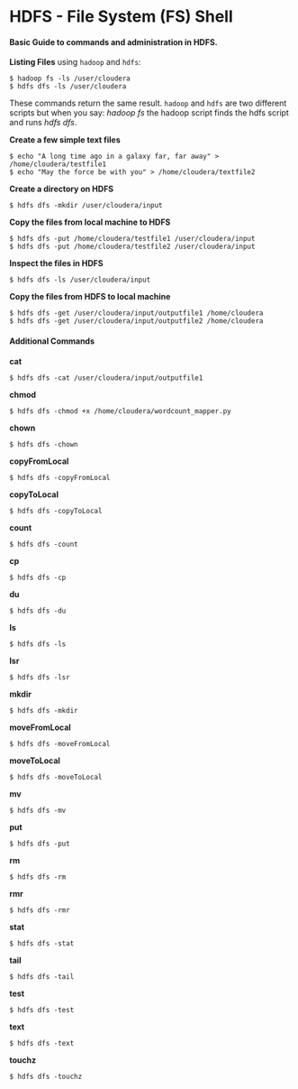 # HDFS - File System (FS) Shell

#### Basic Guide to commands and administration in HDFS.

**Listing Files** using <code>hadoop</code> and <code>hdfs</code>:

	$ hadoop fs -ls /user/cloudera
	$ hdfs dfs -ls /user/cloudera

These commands return the same result. <code>hadoop</code> and <code>hdfs</code> are two different scripts but when you say: *hadoop fs* the hadoop script finds the hdfs script and runs *hdfs dfs*.

**Create a few simple text files**

	$ echo "A long time ago in a galaxy far, far away" > /home/cloudera/testfile1
	$ echo "May the force be with you" > /home/cloudera/textfile2

**Create a directory on HDFS**

	$ hdfs dfs -mkdir /user/cloudera/input

**Copy the files from local machine to HDFS**

	$ hdfs dfs -put /home/cloudera/testfile1 /user/cloudera/input
	$ hdfs dfs -put /home/cloudera/testfile2 /user/cloudera/input

**Inspect the files in HDFS**

	$ hdfs dfs -ls /user/cloudera/input

**Copy the files from HDFS to local machine**

	$ hdfs dfs -get /user/cloudera/input/outputfile1 /home/cloudera
	$ hdfs dfs -get /user/cloudera/input/outputfile2 /home/cloudera
 
#### Additional Commands

**cat**

	$ hdfs dfs -cat /user/cloudera/input/outputfile1

**chmod**

	$ hdfs dfs -chmod +x /home/cloudera/wordcount_mapper.py

**chown**

	$ hdfs dfs -chown

**copyFromLocal**

	$ hdfs dfs -copyFromLocal

**copyToLocal**

	$ hdfs dfs -copyToLocal

**count**

	$ hdfs dfs -count

**cp**
	
	$ hdfs dfs -cp

**du**

	$ hdfs dfs -du

**ls**

	$ hdfs dfs -ls

**lsr**

	$ hdfs dfs -lsr

**mkdir**

	$ hdfs dfs -mkdir

**moveFromLocal**

	$ hdfs dfs -moveFromLocal

**moveToLocal**

	$ hdfs dfs -moveToLocal

**mv**

	$ hdfs dfs -mv

**put**

	$ hdfs dfs -put

**rm**

	$ hdfs dfs -rm

**rmr**

	$ hdfs dfs -rmr

**stat**

	$ hdfs dfs -stat

**tail**

	$ hdfs dfs -tail

**test**

	$ hdfs dfs -test

**text**

	$ hdfs dfs -text

**touchz**

	$ hdfs dfs -touchz















